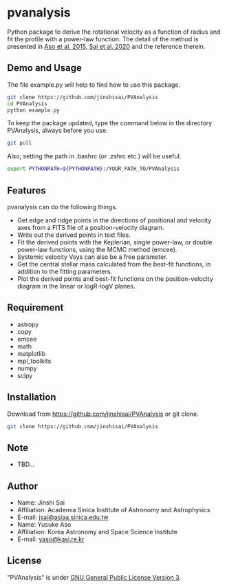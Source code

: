# pvanalysis
Python package to derive the rotational velocity as a function of radius and fit the profile with a power-law function. The detail of the method is presented in [Aso et al. 2015](https://ui.adsabs.harvard.edu/abs/2015ApJ...812...27A/abstract), [Sai et al. 2020](https://ui.adsabs.harvard.edu/abs/2020ApJ...893...51S/abstract) and the reference therein.


## Demo and Usage
 
The file example.py will help to find how to use this package.
```bash
git clone https://github.com/jinshisai/PVAnalysis
cd PVAnalysis
python example.py
```
To keep the package updated, type the command below in the directory PVAnalysis, always before you use.
```bash
git pull
```
Also, setting the path in .bashrc (or .zshrc etc.) will be useful.
```bash
export PYTHONPATH=${PYTHONPATH}:/YOUR_PATH_TO/PVAnalysis
```
 
## Features
 
pvanalysis can do the following things.
* Get edge and ridge points in the directions of positional and velocity axes from a FITS file of a position-velocity diagram.
* Write out the derived points in text files.
* Fit the derived points with the Keplerian, single power-law, or double power-law functions, using the MCMC method (emcee).
* Systemic velocity Vsys can also be a free parameter.
* Get the central stellar mass calculated from the best-fit functions, in addition to the fitting parameters.
* Plot the derived points and best-fit functions on the position-velocity diagram in the linear or logR-logV planes.

 
## Requirement

* astropy
* copy
* emcee
* math
* matplotlib
* mpl_toolkits
* numpy
* scipy

 
## Installation
 
Download from https://github.com/jinshisai/PVAnalysis or git clone.
```bash 
git clone https://github.com/jinshisai/PVAnalysis
```
 
## Note

* TBD...

 
## Author

* Name: Jinshi Sai
* Affiliation: Academia Sinica Institute of Astronomy and Astrophysics
* E-mail: jsai@asiaa.sinica.edu.tw
* Name: Yusuke Aso
* Affiliation: Korea Astronomy and Space Science Institute
* E-mail: yaso@kasi.re.kr
 
## License
 
"PVAnalysis" is under [GNU General Public License Version 3](https://www.gnu.org/licenses/gpl-3.0.html).
